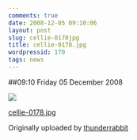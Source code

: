 ```yaml
---
comments: true
date: 2008-12-05 09:10:06
layout: post
slug: cellie-0178jpg
title: cellie-0178.jpg
wordpressid: 170
tags: news
---
```


##09:10 Friday 05 December 2008





[![](http://farm4.static.flickr.com/3103/3083611860_66810c905f.jpg)](http://www.flickr.com/photos/thunderrabbit/3083611860/)
  


[cellie-0178.jpg](http://www.flickr.com/photos/thunderrabbit/3083611860/)
  

Originally uploaded by [thunderrabbit](http://www.flickr.com/people/thunderrabbit/)





  

